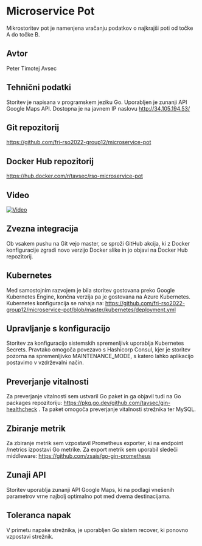 # Microservice Pot
Mikrostoritev pot je namenjena vračanju podatkov o najkrajši poti od točke A do točke B.

## Avtor
Peter Timotej Avsec

## Tehnični podatki
Storitev je napisana v programskem jeziku Go. Uporabljen je zunanji API Google Maps API.
Dostopna je na javnem IP naslovu http://34.105.194.53/

## Git repozitorij
https://github.com/fri-rso2022-group12/microservice-pot

## Docker Hub repozitorij
https://hub.docker.com/r/tavsec/rso-microservice-pot


## Video
[![Video](https://img.youtube.com/vi/fur44c-bDO0/0.jpg)](https://www.youtube.com/watch?v=fur44c-bDO0)

## Zvezna integracija
Ob vsakem pushu na Git vejo master, se sproži GitHub akcija, ki z Docker konfiguracije zgradi novo verzijo Docker slike in jo objavi na Docker Hub repozitorij.

## Kubernetes
Med samostojnim razvojem je bila storitev gostovana preko Google Kubernetes Engine, končna verzija pa je gostovana na Azure Kubernetes. Kubernetes konfiguracija se nahaja na: https://github.com/fri-rso2022-group12/microservice-pot/blob/master/kubernetes/deployment.yml

## Upravljanje s konfiguracijo
Storitev za konfiguracijo sistemskih spremenljivk uporablja Kubernetes Secrets. Pravtako omogoča povezavo s Hashicorp Consul, kjer je storitev pozorna na spremenljivko MAINTENANCE_MODE, s katero lahko aplikacijo postavimo v vzdrževalni način.

## Preverjanje vitalnosti
Za preverjanje vitalnosti sem ustvaril Go paket in ga objavil tudi na Go packages repozitoriju: https://pkg.go.dev/github.com/tavsec/gin-healthcheck . Ta paket omogoča preverjanje vitalnosti strežnika ter MySQL.

## Zbiranje metrik
Za zbiranje metrik sem vzpostavil Prometheus exporter, ki na endpoint /metrics izpostavi Go metrike. Za export metrik sem uporabil sledeči middleware: https://github.com/zsais/go-gin-prometheus

## Zunaji API
Storitev uporablja zunanji API Google Maps, ki na podlagi vnešenih parametrov vrne najbolj optimalno pot med dvema destinacijama.

## Toleranca napak
V primetu napake strežnika, je uporabljen Go sistem recover, ki ponovno vzpostavi strežnik.
